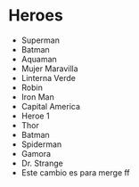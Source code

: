 # Heroes

* Superman
* Batman
* Aquaman
* Mujer Maravilla
* Linterna Verde
* Robin
* Iron Man
* Capital America
* Heroe 1 
* Thor
* Batman
* Spiderman
* Gamora
* Dr. Strange
* Este cambio es para merge ff